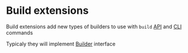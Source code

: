# Build extensions

Build extensions add new types of builders to use with `build`
[API](/doc/api-reference/build) and [CLI](/doc/command-reference/build) commands

Typicaly they will implement [Builder](/doc/user-guide/mlem-abcs#builder)
interface
